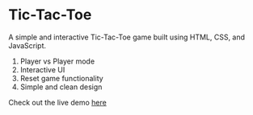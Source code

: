 ﻿# Tic-Tac-Toe
A simple and interactive Tic-Tac-Toe game built using HTML, CSS, and JavaScript.

1. Player vs Player mode
2. Interactive UI
3. Reset game functionality
4. Simple and clean design

Check out the live demo [here](https://tic-tac-toe-green-rho.vercel.app/)
